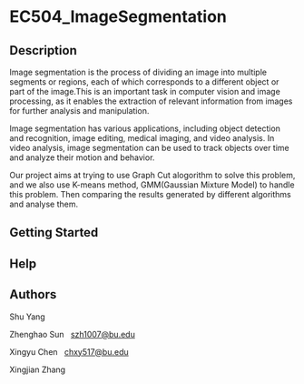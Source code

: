 # EC504_ImageSegmentation

## Description

Image segmentation is the process of dividing an image into multiple segments or regions, each of which corresponds to a different object or part of the image.This is an important task in computer vision and image processing, as it enables the extraction of relevant information from images for further analysis and manipulation.

Image segmentation has various applications, including object detection and recognition, image editing, medical imaging, and video analysis. In video analysis, image segmentation can be used to track objects over time and analyze their motion and behavior.

Our project aims at trying to use Graph Cut alogorithm to solve this problem, and we also use K-means method, GMM(Gaussian Mixture Model) to handle this problem. Then comparing the results generated by different algorithms and analyse them.


## Getting Started

## Help

## Authors
Shu Yang &nbsp;

Zhenghao Sun &nbsp; szh1007@bu.edu

Xingyu Chen &nbsp; chxy517@bu.edu

Xingjian Zhang &nbsp;
